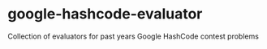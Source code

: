 # google-hashcode-evaluator
Collection of evaluators for past years Google HashCode contest problems
